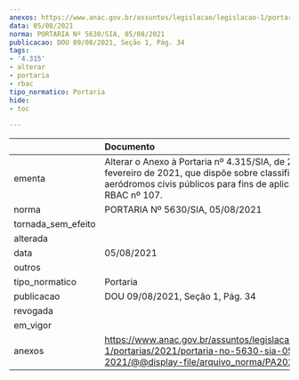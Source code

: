 ```yaml
---
anexos: https://www.anac.gov.br/assuntos/legislacao/legislacao-1/portarias/2021/portaria-no-5630-sia-05-08-2021/@@display-file/arquivo_norma/PA2021-5630.pdf
data: 05/08/2021
norma: PORTARIA Nº 5630/SIA, 05/08/2021
publicacao: DOU 09/08/2021, Seção 1, Pág. 34
tags:
- '4.315'
- alterar
- portaria
- rbac
tipo_normatico: Portaria
hide: 
- toc 
 
---
```


|                    | Documento                                                                                                                                                                |
|:-------------------|:-------------------------------------------------------------------------------------------------------------------------------------------------------------------------|
| ementa             | Alterar o Anexo à Portaria nº 4.315/SIA, de 23 de fevereiro de 2021, que dispõe sobre classificação dos aeródromos civis públicos para fins de aplicação do RBAC nº 107. |
| norma              | PORTARIA Nº 5630/SIA, 05/08/2021                                                                                                                                         |
| tornada_sem_efeito |                                                                                                                                                                          |
| alterada           |                                                                                                                                                                          |
| data               | 05/08/2021                                                                                                                                                               |
| outros             |                                                                                                                                                                          |
| tipo_normatico     | Portaria                                                                                                                                                                 |
| publicacao         | DOU 09/08/2021, Seção 1, Pág. 34                                                                                                                                         |
| revogada           |                                                                                                                                                                          |
| em_vigor           |                                                                                                                                                                          |
| anexos             | https://www.anac.gov.br/assuntos/legislacao/legislacao-1/portarias/2021/portaria-no-5630-sia-05-08-2021/@@display-file/arquivo_norma/PA2021-5630.pdf                     |